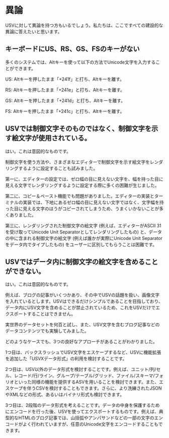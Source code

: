 # 異論

USVに対して異論を持つ方もいるでしょう。私たちは、ここですべての建設的な異論に答えたいと思います。

## キーボードにUS、RS、GS、FSのキーがない

多くのシステムでは、Altキーを使って以下の方法でUnicode文字を入力することができます。

US: Altキーを押したまま「+241f」と打ち、Altキーを離す。

RS: Altキーを押したまま「+241e」と打ち、Altキーを離す。

GS: Altキーを押したまま「+241d」と打ち、Altキーを離す。

FS: Altキーを押したまま「+241c」と打ち、Altキーを離す。

## USVでは制御文字そのものではなく、制御文字を示す絵文字が使用されている。

はい。これは意図的なものです。

制御文字を使う方法や、さまざまなエディターで制御文字を示す絵文字をレンダリングするように設定することも試みました。

第一に、エディターの設定では、ゼロ幅の目に見えない文字を、幅を持った目に見える文字でレンダリングするように設定する際に多くの困難が生じました。

第二に、コピー＆ペースト機能でも問題がありました。エディターの実装とターミナルの実装では、下地にあるゼロ幅の目に見えない文字ではなく、文字幅を持った目に見える文字のほうがコピーされてしまうため、うまくいかないことが多くありました。

第三に、レンダリングされた制御文字の絵文字 (例えば、エディターがASCII 31を受け取ってUnicode Unit Separatorとしてレンダリングしたもの) と、データの中に含まれる制御文字の絵文字 (例えば誰かが実際にUnicode Unit Separatorをデータ内でタイプしたもの) をユーザーに区別してもらうことは困難です。

## USVではデータ内に制御文字の絵文字を含めることができない。

はい。これは意図的なものです。

例えば、ブログの記事がいくつかあり、その中でUSVの話題を扱い、画像文字を入れているとします。USVはできるだけシンプルであることを目指しており、データ内にUSV文字を含めることが禁止されているため、これをUSVだけでエクスポートすることはできません。

実世界のデータセットを何百と試し、また、USV文字を含むブログ記事などのデータコンテンツでも実験してみました。

どのようなケースでも、3つの良好なアプローチがあることがわかりました。

1つ目は、バックスラッシュでUSV文字をエスケープするなど、USVに機能拡張を追加した「USVXデータ形式」の利用を検討することです。

2つ目は、USV以外のデータ形式を検討することです。例えば、ユニット/列/セル、レコード/行/ライン、グループ/テーブル/グリッド、ファイル/スキーマ/フォリオといった同様の機能を提供するASVを用いることを検討できます。また、エスケープを伴うCSVを検討することもできます。さらに、より洗練されたJSONやXMLなどの形式、あるいはバイナリ形式も検討できます。

3つ目は、2段階のデータ形式を考えることです。データの中身を保護するためにエンコードを行った後、USVを使ってエクスポートするものです。例えば、典型的なHTMLのブログ記事では、山括弧やアンパサンドなどの一部の文字のエンコードがよく行われていますが、任意のUnicode文字をエンコードすることもできます。
